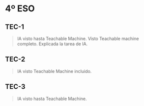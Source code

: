 # 4º ESO #
## TEC-1 ##
> IA visto hasta Teachable Machine. 
> Visto Teachable machine completo. 
> Explicada la tarea de IA. 

## TEC-2 ##
> IA visto Teachable Machine incluido.

## TEC-3 ##
> IA visto hasta Teachable Machine.
